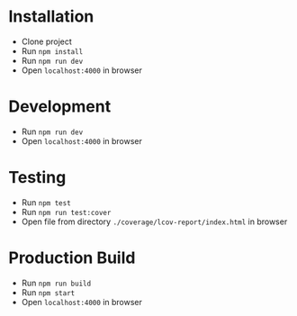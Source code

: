 # Installation
- Clone project
- Run `npm install`
- Run `npm run dev`
- Open `localhost:4000` in browser

# Development
- Run `npm run dev`
- Open `localhost:4000` in browser

# Testing
- Run `npm test`
- Run `npm run test:cover`
- Open file from directory `./coverage/lcov-report/index.html` in browser

# Production Build
- Run `npm run build`
- Run `npm start`
- Open `localhost:4000` in browser